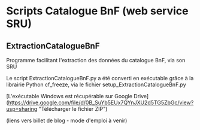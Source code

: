 Scripts Catalogue BnF (web service SRU)
==

ExtractionCatalogueBnF
--
Programme facilitant l'extraction des données du catalogue BnF, via son SRU

Le script ExtractionCatalogueBnF.py a été converti en exécutable grâce à la librairie Python cf_freeze, via le fichier setup_ExtractionCatalogueBnF.py

[L'exécutable Windows est récupérable sur Google Drive] (https://drive.google.com/file/d/0B_SuYb5EUx7QYnJXU2d5TG5ZbGc/view?usp=sharing "Télécharger le fichier ZIP")

(liens vers billet de blog - mode d'emploi à venir)